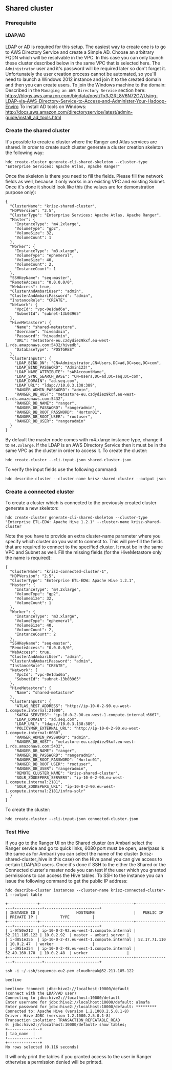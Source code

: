 ## Shared cluster

### Prerequisite
#### LDAP/AD
LDAP or AD is required for this setup. The easiest way to create one is to go to AWS Directory Service and create a Simple AD.
Choose an arbitrary FQDN which will be resolvable in the VPC. In this case you can only launch these cluster described below
in the same VPC that is selected here. The `Administrator` user and it's password will be required later so don't forget it.
Unfortunately the user creation process cannot be automated, so you'll need to launch a Windows 2012 instance and join it to the created
domain and then you can create users. 
To join the Windows machine to the domain: Described in the `Managing an AWS Directory Service` section here: 
https://blogs.aws.amazon.com/bigdata/post/Tx3J2RL8V6N72G7/Using-LDAP-via-AWS-Directory-Service-to-Access-and-Administer-Your-Hadoop-Enviro
To install AD tools on Windows: http://docs.aws.amazon.com/directoryservice/latest/admin-guide/install_ad_tools.html

### Create the shared cluster

It's possible to create a cluster where the Ranger and Atlas services are shared. In order to create such cluster generate
a cluster creation skeleton the following way:
```
hdc create-cluster generate-cli-shared-skeleton --cluster-type "Enterprise Services: Apache Atlas, Apache Ranger"
```
Once the skeleton is there you need to fill the fields. Please fill the network fields as well, because it only works in 
an existing VPC and existing Subnet. Once it's done it should look like this (the values are for demonstration purpose only):
```
{
  "ClusterName": "krisz-shared-cluster",
  "HDPVersion": "2.5",
  "ClusterType": "Enterprise Services: Apache Atlas, Apache Ranger",
  "Master": {
    "InstanceType": "m4.2xlarge",
    "VolumeType": "gp2",
    "VolumeSize": 32,
    "VolumeCount": 1
  },
  "Worker": {
    "InstanceType": "m3.xlarge",
    "VolumeType": "ephemeral",
    "VolumeSize": 40,
    "VolumeCount": 2,
    "InstanceCount": 1
  },
  "SSHKeyName": "seq-master",
  "RemoteAccess": "0.0.0.0/0",
  "WebAccess": true,
  "ClusterAndAmbariUser": "admin",
  "ClusterAndAmbariPassword": "admin",
  "InstanceRole": "CREATE",
  "Network": {
    "VpcId": "vpc-0e1dad6a",
    "SubnetId": "subnet-13b03965"
  },
  "HiveMetastore": {
    "Name": "shared-metastore",
    "Username": "hiveadmin",
    "Password": "hiveadmin",
    "URL": "metastore-eu.czdydiez9kxf.eu-west-1.rds.amazonaws.com:5432/hivedb",
    "DatabaseType": "POSTGRES"
  },
  "ClusterInputs": {
    "LDAP_BIND_DN": "CN=Administrator,CN=Users,DC=ad,DC=seq,DC=com",
    "LDAP_BIND_PASSWORD": "Admin123!",
    "LDAP_NAME_ATTRIBUTE": "sAMAccountName",
    "LDAP_SYNC_SEARCH_BASE": "CN=Users,DC=ad,DC=seq,DC=com",
    "LDAP_DOMAIN": "ad.seq.com",
    "LDAP_URL": "ldap://10.0.3.138:389",
    "RANGER_ADMIN_PASSWORD": "admin",
    "RANGER_DB_HOST": "metastore-eu.czdydiez9kxf.eu-west-1.rds.amazonaws.com:5432",
    "RANGER_DB_NAME": "ranger",
    "RANGER_DB_PASSWORD": "rangeradmin",
    "RANGER_DB_ROOT_PASSWORD": "Horton01",
    "RANGER_DB_ROOT_USER": "rootuser",
    "RANGER_DB_USER": "rangeradmin"
  }
}
```
By default the master node comes with m4.xlarge instance type, change it to `m4.2xlarge`. If the LDAP is an AWS Directory Service then it must be in the same VPC as the cluster in order to access it.
To create the cluster:
```
hdc create-cluster --cli-input-json shared-cluster.json
```
To verify the input fields use the following command:
```
hdc describe-cluster --cluster-name krisz-shared-cluster --output json
```

### Create a connected cluster

To create a cluster which is connected to the previously created cluster generate a new skeleton:
```
hdc create-cluster generate-cli-shared-skeleton --cluster-type "Enterprise ETL-EDW: Apache Hive 1.2.1" --cluster-name krisz-shared-cluster
```
Note the you have to provide an extra cluster-name parameter where you specify which cluster do you want to connect to.
This will pre-fill the fields that are required to connect to the specified cluster. It must be in the same VPC and Subnet as well.
Fill the missing fields (for the HiveMetastore only the name is required):
```
{
  "ClusterName": "krisz-connected-cluster-1",
  "HDPVersion": "2.5",
  "ClusterType": "Enterprise ETL-EDW: Apache Hive 1.2.1",
  "Master": {
    "InstanceType": "m4.2xlarge",
    "VolumeType": "gp2",
    "VolumeSize": 32,
    "VolumeCount": 1
  },
  "Worker": {
    "InstanceType": "m3.xlarge",
    "VolumeType": "ephemeral",
    "VolumeSize": 40,
    "VolumeCount": 2,
    "InstanceCount": 2
  },
  "SSHKeyName": "seq-master",
  "RemoteAccess": "0.0.0.0/0",
  "WebAccess": true,
  "ClusterAndAmbariUser": "admin",
  "ClusterAndAmbariPassword": "admin",
  "InstanceRole": "CREATE",
  "Network": {
    "VpcId": "vpc-0e1dad6a",
    "SubnetId": "subnet-13b03965"
  },
  "HiveMetastore": {
    "Name": "shared-metastore"
  },
  "ClusterInputs": {
    "ATLAS_REST_ADDRESS": "http://ip-10-0-2-90.eu-west-1.compute.internal:21000",
    "KAFKA_SERVERS": "ip-10-0-2-90.eu-west-1.compute.internal:6667",
    "LDAP_DOMAIN": "ad.seq.com",
    "LDAP_URL": "ldap://10.0.3.138:389",
    "POLICYMGR_EXTERNAL_URL": "http://ip-10-0-2-90.eu-west-1.compute.internal:6080",
    "RANGER_ADMIN_PASSWORD": "admin",
    "RANGER_DB_HOST": "metastore-eu.czdydiez9kxf.eu-west-1.rds.amazonaws.com:5432",
    "RANGER_DB_NAME": "ranger",
    "RANGER_DB_PASSWORD": "rangeradmin",
    "RANGER_DB_ROOT_PASSWORD": "Horton01",
    "RANGER_DB_ROOT_USER": "rootuser",
    "RANGER_DB_USER": "rangeradmin",
    "REMOTE_CLUSTER_NAME": "krisz-shared-cluster",
    "SOLR_ZOOKEPERS_SERVERS": "ip-10-0-2-90.eu-west-1.compute.internal:2181",
    "SOLR_ZOOKEPERS_URL": "ip-10-0-2-90.eu-west-1.compute.internal:2181/infra-solr"
  }
}
```
To create the cluster:
```
hdc create-cluster --cli-input-json connected-cluster.json
```

### Test Hive

If you go to the Ranger UI on the Shared cluster (on Ambari select the Ranger service and go to quick links, 6080 port must be open, user/pass is the same as for Ambari)
you can select the name of the cluster (krisz-shared-cluster_hive in this case) on the Hive panel you can give access to certain LDAP/AD users.
Once it's done if SSH to the either the Shared or the Connected cluster's master node you can test if the user which you granted permissions to can
access the Hive tables. To SSH to the instance you can issue the following command to get the public IP address:
```
hdc describe-cluster instances --cluster-name krisz-connected-cluster-1 --output table

+-------------+-----------------------------------------+----------------+------------+------------------------+
| INSTANCE ID |                HOSTNAME                 |   PUBLIC IP    | PRIVATE IP |          TYPE          |
+-------------+-----------------------------------------+----------------+------------+------------------------+
| i-9f50e212  | ip-10-0-2-92.eu-west-1.compute.internal | 52.211.185.122 | 10.0.2.92  | master - ambari server |
| i-d851e355  | ip-10-0-2-47.eu-west-1.compute.internal | 52.17.71.110   | 10.0.2.47  | worker                 |
| i-d951e354  | ip-10-0-2-48.eu-west-1.compute.internal | 52.49.160.178  | 10.0.2.48  | worker                 |
+-------------+-----------------------------------------+----------------+------------+------------------------+

ssh -i ~/.ssh/sequence-eu2.pem cloudbreak@52.211.185.122
```
```
beeline

beeline> !connect jdbc:hive2://localhost:10000/default
(connect with the LDAP/AD user)
Connecting to jdbc:hive2://localhost:10000/default
Enter username for jdbc:hive2://localhost:10000/default: almafa
Enter password for jdbc:hive2://localhost:10000/default: *********
Connected to: Apache Hive (version 1.2.1000.2.5.0.1-8)
Driver: Hive JDBC (version 1.2.1000.2.5.0.1-8)
Transaction isolation: TRANSACTION_REPEATABLE_READ
0: jdbc:hive2://localhost:10000/default> show tables;
+-----------+--+
| tab_name  |
+-----------+--+
+-----------+--+
No rows selected (0.116 seconds)
```
It will only print the tables if you granted access to the user in Ranger otherwise a permission denied will be printed.
